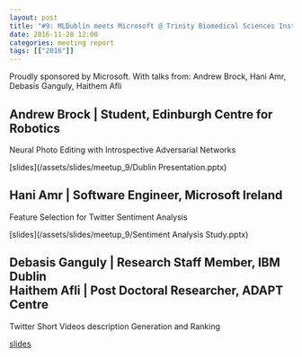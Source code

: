 ```yaml
---
layout: post
title: "#9: MLDublin meets Microsoft @ Trinity Biomedical Sciences Institute"
date: 2016-11-28 12:00
categories: meeting report
tags: [["2016"]]
---
```


Proudly sponsored by Microsoft.
With talks from: Andrew Brock, Hani Amr, Debasis Ganguly, Haithem Afli

## Andrew Brock | Student, Edinburgh Centre for Robotics

Neural Photo Editing with Introspective Adversarial Networks

[slides](/assets/slides/meetup_9/Dublin Presentation.pptx)

##  Hani Amr | Software Engineer, Microsoft Ireland

Feature Selection for Twitter Sentiment Analysis

[slides](/assets/slides/meetup_9/Sentiment Analysis Study.pptx)

## Debasis Ganguly | Research Staff Member, IBM Dublin<br/> Haithem Afli | Post Doctoral Researcher, ADAPT Centre

Twitter Short Videos description Generation and Ranking

[slides](/assets/slides/meetup_9/cv-meets-nlp.pdf)
